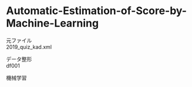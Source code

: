 # Automatic-Estimation-of-Score-by-Machine-Learning

元ファイル  
2019_quiz_kad.xml

データ整形  
df001

機械学習
